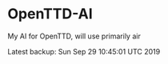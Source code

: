 # OpenTTD-AI
My AI for OpenTTD, will use primarily air

Latest backup: Sun Sep 29 10:45:01 UTC 2019
